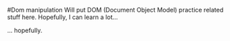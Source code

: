 #Dom manipulation
Will put DOM (Document Object Model) practice related stuff here.
Hopefully, I can learn a lot... 



















... hopefully.